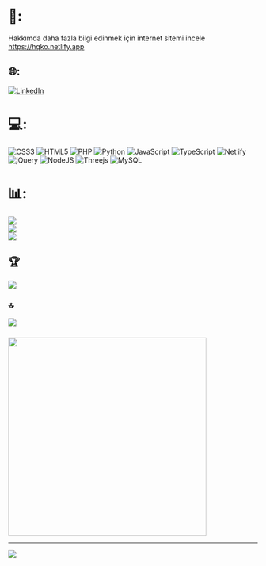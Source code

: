 # 💫:
Hakkımda daha fazla bilgi edinmek için internet sitemi incele<br>https://hqko.netlify.app


## 🌐:
[![LinkedIn](https://img.shields.io/badge/LinkedIn-%230077B5.svg?logo=linkedin&logoColor=white)](https://linkedin.com/in/https://www.linkedin.com/in/hakan-y%C4%B1lmaz-766637252) 

# 💻:
![CSS3](https://img.shields.io/badge/css3-%231572B6.svg?style=for-the-badge&logo=css3&logoColor=white) ![HTML5](https://img.shields.io/badge/html5-%23E34F26.svg?style=for-the-badge&logo=html5&logoColor=white) ![PHP](https://img.shields.io/badge/php-%23777BB4.svg?style=for-the-badge&logo=php&logoColor=white) ![Python](https://img.shields.io/badge/python-3670A0?style=for-the-badge&logo=python&logoColor=ffdd54) ![JavaScript](https://img.shields.io/badge/javascript-%23323330.svg?style=for-the-badge&logo=javascript&logoColor=%23F7DF1E) ![TypeScript](https://img.shields.io/badge/typescript-%23007ACC.svg?style=for-the-badge&logo=typescript&logoColor=white) ![Netlify](https://img.shields.io/badge/netlify-%23000000.svg?style=for-the-badge&logo=netlify&logoColor=#00C7B7) ![jQuery](https://img.shields.io/badge/jquery-%230769AD.svg?style=for-the-badge&logo=jquery&logoColor=white) ![NodeJS](https://img.shields.io/badge/node.js-6DA55F?style=for-the-badge&logo=node.js&logoColor=white) ![Threejs](https://img.shields.io/badge/threejs-black?style=for-the-badge&logo=three.js&logoColor=white) ![MySQL](https://img.shields.io/badge/mysql-%2300f.svg?style=for-the-badge&logo=mysql&logoColor=white)
# 📊:
![](https://github-readme-stats.vercel.app/api?username=Hqko01&theme=dark&hide_border=false&include_all_commits=false&count_private=false)<br/>
![](https://github-readme-streak-stats.herokuapp.com/?user=Hqko01&theme=dark&hide_border=false)<br/>
![](https://github-readme-stats.vercel.app/api/top-langs/?username=Hqko01&theme=dark&hide_border=false&include_all_commits=false&count_private=false&layout=compact)

## 🏆
![](https://github-profile-trophy.vercel.app/?username=Hqko01&theme=radical&no-frame=false&no-bg=true&margin-w=4)

### 🔝
![](https://github-contributor-stats.vercel.app/api?username=Hqko01&limit=5&theme=dark&combine_all_yearly_contributions=true)

###
<img src='https://randommeme-five.vercel.app/' style="height: 400px;"/>

---
[![](https://visitcount.itsvg.in/api?id=Hqko01&icon=0&color=0)](https://visitcount.itsvg.in)

<!-- Proudly created with GPRM ( https://gprm.itsvg.in ) -->
